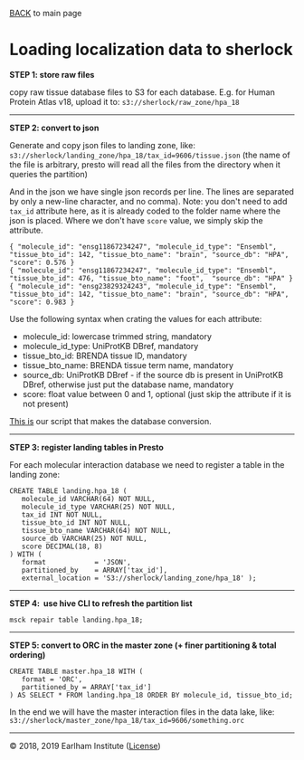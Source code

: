 [BACK](../readme.md) to main page

# Loading localization data to sherlock

**STEP 1: store raw files**

copy raw tissue database files to S3 for each database.
E.g. for Human Protein Atlas v18, upload it to: `s3://sherlock/raw_zone/hpa_18`

---

**STEP 2: convert to json**

Generate and copy json files to landing zone, like:
`s3://sherlock/landing_zone/hpa_18/tax_id=9606/tissue.json`
(the name of the file is arbitrary, presto will read all the files from the directory when it queries the partition)

And in the json we have single json records per line. The lines are separated by only a new-line character, and no comma).
Note: you don't need to add `tax_id` attribute here, as it is already coded to the folder name where the json is placed.
Where we don't have `score` value, we simply skip the attribute.

```
{ "molecule_id": "ensg11867234247", "molecule_id_type": "Ensembl", "tissue_bto_id": 142, "tissue_bto_name": "brain", "source_db": "HPA", "score": 0.576 }
{ "molecule_id": "ensg11867234247", "molecule_id_type": "Ensembl", "tissue_bto_id": 476, "tissue_bto_name": "foot",  "source_db": "HPA" }
{ "molecule_id": "ensg23829324243", "molecule_id_type": "Ensembl", "tissue_bto_id": 142, "tissue_bto_name": "brain", "source_db": "HPA", "score": 0.983 }
```

Use the following syntax when crating the values for each attribute:
- molecule_id: lowercase trimmed string, mandatory
- molecule_id_type: UniProtKB DBref, mandatory
- tissue_bto_id: BRENDA tissue ID, mandatory
- tissue_bto_name: BRENDA tissue term name, mandatory
- source_db: UniProtKB DBref - if the source db is present in UniProtKB DBref, otherwise just put the database name, mandatory
- score: float value between 0 and 1, optional (just skip the attribute if it is not present)

[This is](https://github.com/NetBiol/sherlock/tree/master/loaders/bgee) our script that makes the database conversion.

---

**STEP 3: register landing tables in Presto**

For each molecular interaction database we need to register a table in the landing zone:

```
CREATE TABLE landing.hpa_18 (
   molecule_id VARCHAR(64) NOT NULL,
   molecule_id_type VARCHAR(25) NOT NULL,
   tax_id INT NOT NULL,
   tissue_bto_id INT NOT NULL,
   tissue_bto_name VARCHAR(64) NOT NULL,
   source_db VARCHAR(25) NOT NULL,
   score DECIMAL(18, 8)
) WITH (
   format            = 'JSON',
   partitioned_by    = ARRAY['tax_id'],
   external_location = 'S3://sherlock/landing_zone/hpa_18' );
```

---

**STEP 4:  use hive CLI to refresh the partition list**  

```
msck repair table landing.hpa_18;
```

---

**STEP 5: convert to ORC in the master zone (+ finer partitioning & total ordering)**

```
CREATE TABLE master.hpa_18 WITH (
   format = 'ORC',
   partitioned_by = ARRAY['tax_id']
) AS SELECT * FROM landing.hpa_18 ORDER BY molecule_id, tissue_bto_id;
```

In the end we will have the master interaction files in the data lake, like:
`s3://sherlock/master_zone/hpa_18/tax_id=9606/something.orc`

---
© 2018, 2019 Earlham Institute ([License](../sherlock_license.md))